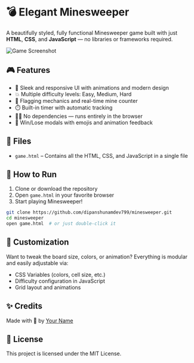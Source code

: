 
# 💣 Elegant Minesweeper

A beautifully styled, fully functional Minesweeper game built with just **HTML**, **CSS**, and **JavaScript** — no libraries or frameworks required.

![Game Screenshot](https://user-images.githubusercontent.com/dipanshunamdev799/elegant-minesweeper-screenshot.png)

## 🎮 Features

- 🎨 Sleek and responsive UI with animations and modern design
- 💥 Multiple difficulty levels: Easy, Medium, Hard
- 🚩 Flagging mechanics and real-time mine counter
- ⏱️ Built-in timer with automatic tracking
- 👨‍💻 No dependencies — runs entirely in the browser
- 🎉 Win/Lose modals with emojis and animation feedback

## 📁 Files

- `game.html` – Contains all the HTML, CSS, and JavaScript in a single file

## 🚀 How to Run

1. Clone or download the repository
2. Open `game.html` in your favorite browser
3. Start playing Minesweeper!

```bash
git clone https://github.com/dipanshunamdev799/minesweeper.git
cd minesweeper
open game.html  # or just double-click it
```

## 🔧 Customization

Want to tweak the board size, colors, or animation? Everything is modular and easily adjustable via:

- CSS Variables (colors, cell size, etc.)
- Difficulty configuration in JavaScript
- Grid layout and animations


## ✨ Credits

Made with 💙 by [Your Name](https://github.com/dipanshunamdev799)

## 📄 License

This project is licensed under the MIT License.
